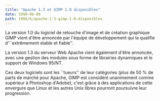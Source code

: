 ```yaml
---
title: "Apache 1.3 et GIMP 1.0 disponibles"
date: 1998-06-06
path: 1998/6/apache-1-3-gimp-1-0-disponibles
---
```


<P>
La version 1.0 du logiciel de retouche d'image et de création graphique
GIMP vient d'être annoncée par l'équipe de développement qui la qualifie
d'``extrêmement stable et fiable''.
</P>

<P>
La version 1.3 du serveur Web Apache vient également d'être annoncée,
avec une gestion des modules sous forme de librairies dynamiques et le
support de Windows 95/NT.
</P>

<P>
Ces deux logiciels sont les ``tueurs'' de leur catégories (plus de 50 %
de parts de marché pour Apache, GIMP est considéré unanimement comme
supérieur à Photoshop d'Adobe); c'est grâce à des applications de cette
envergure que Linux et les autres Unix libres pourront poursuivre leur
progression.
</P>


